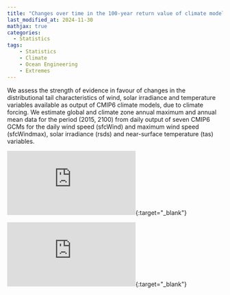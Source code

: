 ```yaml
---
title: "Changes over time in the 100-year return value of climate model variables"
last_modified_at: 2024-11-30
mathjax: true
categories:
  - Statistics
tags:
    - Statistics
    - Climate
    - Ocean Engineering
    - Extremes
---
```


We assess the strength of evidence in favour of changes in the distributional tail characteristics of wind, solar irradiance
and temperature variables available as output of CMIP6 climate models, due to climate forcing. We estimate global
and climate zone annual maximum and annual mean data for the period (2015, 2100) from daily output of seven
CMIP6 GCMs for the daily wind speed (sfcWind) and maximum wind speed (sfcWindmax), solar irradiance (rsds)
and near-surface temperature (tas) variables.

![Full Paper: Climate Change CMIP6 Study](https://callum-leach.github.io/Files/LchEA-ClimateChangeExtremeQuantile.pdf){:target="_blank"}

![Supplementary Material](https://callum-leach.github.io/Files/LchEA-ClimateChangeExtremeQuantile-SM.pdf){:target="_blank"}
